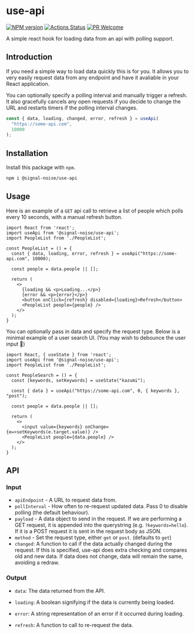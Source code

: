 # use-api

[![NPM version][npm-image]][npm-url]
[![Actions Status][ci-image]][ci-url]
[![PR Welcome][npm-downloads-image]][npm-downloads-url]

A simple react hook for loading data from an api with polling support.

## Introduction

If you need a simple way to load data quickly this is for you. It allows you to very easily request data from any endpoint and have it avaliable in your React application.

You can optionally specify a polling interval and manually trigger a refresh. It also gracefully cancels any open requests if you decide to change the URL and restarts timers if the polling interval changes.

```javascript
const { data, loading, changed, error, refresh } = useApi(
  "https://some-api.com",
  10000
);
```

## Installation

Install this package with `npm`.

```bash
npm i @signal-noise/use-api
```

## Usage

Here is an example of a `GET` api call to retrieve a list of people which polls every 10 seconds, with a manual refresh button.

```JSX
import React from 'react';
import useApi from '@signal-noise/use-api';
import PeopleList from './PeopleList';

const PeopleList = () = {
  const { data, loading, error, refresh } = useApi("https://some-api.com", 10000);

  const people = data.people || [];

  return (
    <>
      {loading && <p>Loading...</p>}
      {error && <p>{error}</p>}
      <button onClick={refresh} disabled={loading}>Refresh</button>
      <PeopleList people={people} />
    </>
  );
}
```

You can optionally pass in data and specify the request type. Below is a minimal example of a user search UI. (You may wish to debounce the user input 🤷‍)

```JSX
import React, { useState } from 'react';
import useApi from '@signal-noise/use-api';
import PeopleList from './PeopleList';

const PeopleSearch = () = {
  const [keywords, setKeywords] = useState("kazumi");

  const { data } = useApi("https://some-api.com", 0, { keywords }, "post");

  const people = data.people || [];

  return (
    <>
      <input value={keywords} onChange={e=>setKeywords(e.target.value)} />
      <PeopleList people={data.people} />
    </>
  );
}
```

## API

### Input

- `apiEndpoint` - A URL to request data from.
- `pollInterval` - How often to re-request updated data. Pass 0 to disable polling (the default behaviour).
- `payload` - A data object to send in the request. If we are performing a GET request, it is appended into the querystring (e.g. `?keywords=hello`). If it is a POST request it is sent in the request body as JSON.
- `method` - Set the request type, either `get` or `post`. (defaults to `get`)
- `changed`: A function to call if the data actually changed during the request. If this is specified, use-api does extra checking and compares old and new data. If data does not change, data will remain the same, avoiding a redraw.

### Output

- `data`: The data returned from the API.
- `loading`: A boolean signifying if the data is currently being loaded.

- `error`: A string representation of an error if it occurred during loading.
- `refresh`: A function to call to re-request the data.

[npm-image]: https://img.shields.io/npm/v/@signal-noise/use-api.svg?style=flat-square&logo=react
[npm-url]: https://npmjs.org/package/@signal-noise/use-api
[npm-downloads-image]: https://img.shields.io/npm/dm/@signal-noise/use-api.svg
[npm-downloads-url]: https://npmcharts.com/compare/@signal-noise/use-api?minimal=true
[ci-image]: https://github.com/signal-noise/use-api/workflows/node-ci/badge.svg
[ci-url]: https://github.com/signal-noise/use-api/actions
